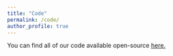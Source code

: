 ```yaml
---
title: "Code"
permalink: /code/
author_profile: true
---
```


You can find all of our code available open-source <u><a href="{{https://github.com/q-cardIA}}">here</a>.</u>
